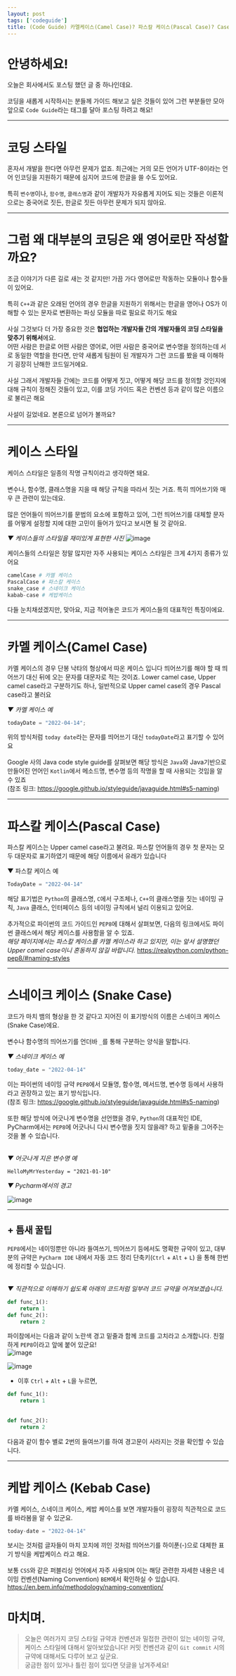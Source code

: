 ```yaml
---
layout: post
tags: ['codeguide']
title: (Code Guide) 카멜케이스(Camel Case)? 파스칼 케이스(Pascal Case)? Case Style에 대해 알아보자
---
```


# 안녕하세요!

오늘은 회사에서도 포스팅 했던 글 중 하나인데요.
<br><br>
코딩을 새롭게 시작하시는 분들께 가이드 해보고 싶은 것들이 있어 그런 부분들만 모아 앞으로 `Code Guide`라는 태그를 달아 포스팅 하려고 해요!
<br>

<hr>

# 코딩 스타일

혼자서 개발을 한다면 아무런 문제가 없죠. 최근에는 거의 모든 언어가 UTF-8이라는 언어 인코딩을 지원하기 때문에 심지어 코드에 한글을 쓸 수도 있어요.
<br><br>
특히 `변수명`이나, `함수명`, `클래스명`과 같이 개발자가 자유롭게 지어도 되는 것들은 이론적으로는 중국어로 짓든, 한글로 짓든 아무런 문제가 되지 않아요.

<hr>

# 그럼 왜 대부분의 코딩은 왜 영어로만 작성할까요?

조금 이야기가 다른 길로 새는 것 같지만! 가끔 가다 영어로만 작동하는 모듈이나 함수들이 있어요.
<br><br>
특히 `C++`과 같은 오래된 언어의 경우 한글을 지원하기 위해서는 한글을 영어나 OS가 이해할 수 있는 문자로 변환하는 파싱 모듈을 따로 필요로 하기도 해요
<br><br>
사실 그것보다 더 가장 중요한 것은 **협업하는 개발자들 간의 개발자들의 코딩 스타일을 맞추기 위해서**에요.
<br>
어떤 사람은 한글로 어떤 사람은 영어로, 어떤 사람은 중국어로 변수명을 정의하는데 서로 동일한 역할을 한다면, 만약 새롭게 팀원이 된 개발자가 그런 코드를 봤을 때 이해하기 굉장히 난해한 코드일거에요. 
<br><br>
사실 그래서 개발자들 간에는 코드를 어떻게 짓고, 어떻게 해당 코드를 정의할 것인지에 대해 규칙이 정해진 것들이 있고, 이를 코딩 가이드 혹은 컨벤션 등과 같이 많은 이름으로 불리곤 해요
<br><br>
사설이 길었네요. 본론으로 넘어가 볼까요?

<hr>

# 케이스 스타일

케이스 스타일은 일종의 작명 규칙이라고 생각하면 돼요.
<br><br>
변수나, 함수명, 클래스명을 지을 때 해당 규칙을 따라서 짓는 거죠. 특히 띄어쓰기와 매우 큰 관련이 있는데요. 
<br><br>
많은 언어들이 띄어쓰기를 문법의 요소에 포함하고 있어, 그런 띄어쓰기를 대체할 문자를 어떻게 설정할 지에 대한 고민이 들어가 있다고 보시면 될 것 같아요. 

_▼ 케이스들의 스타일을 재미있게 표현한 사진_
![image](https://user-images.githubusercontent.com/59782504/163414665-0c9bf7d7-8e04-4fb3-bdf9-400db3c5959a.png)

케이스들의 스타일은 정말 많지만 자주 사용되는 케이스 스타일은 크게 4가지 종류가 있어요

```python
camelCase # 카멜 케이스
PascalCase # 파스칼 케이스
snake_case # 스네이크 케이스
kabab-case # 케밥케이스
```

다들 눈치채셨겠지만, 맞아요, 지금 적어놓은 코드가 케이스들의 대표적인 특징이에요.

<hr>

# 카멜 케이스(Camel Case)

카멜 케이스의 경우 단봉 낙타의 형상에서 따온 케이스 입니다 띄어쓰기를 해야 할 때 띄어쓰기 대신 뒤에 오는 문자를 대문자로 적는 것이죠. Lower camel case, Upper camel case라고 구분하기도 하나, 일반적으로 Upper camel case의 경우 Pascal case라고 불러요

_▼ 카멜 케이스 예_
```python
todayDate = "2022-04-14";
```

위의 방식처럼 `today date`라는 문자를 띄어쓰기 대신 `todayDate`라고 표기할 수 있어요
<br><br>
Google 사의 Java code style guide를 살펴보면 해당 방식은 `Java`와 Java기반으로 만들어진 언어인 `Kotlin`에서 메소드명, 변수명 등의 작명을 할 때 사용되는 것임을 알 수 있죠
<br>
(참조 링크: https://google.github.io/styleguide/javaguide.html#s5-naming)

<hr>

# 파스칼 케이스(Pascal Case)
 
파스칼 케이스는 Upper camel case라고 불려요. 파스칼 언어들의 경우 첫 문자는 모두 대문자로 표기하였기 때문에 해당 이름에서 유래가 있습니다 

▼ 파스칼 케이스 예
```python
TodayDate = "2022-04-14"
```

해당 표기법은 `Python`의 클래스명, `C`에서 구조체나, `C++`의 클래스명을 짓는 네이밍 규칙, `Java` 클래스, 인터페이스 등의 네이밍 규칙에서 널리 이용되고 있어요.
<br><br> 
추가적으로 파이썬의 코드 가이드인 `PEP8`에 대해서 살펴보면, 다음의 링크에서도 파이썬 클래스에서 해당 케이스를 사용함을 알 수 있죠. 
<br>
_해당 페이지에서는 파스칼 케이스를 카멜 케이스라 하고 있지만, 이는 앞서 설명했던 Upper camel case이니 혼동하지 않길 바랍니다._
https://realpython.com/python-pep8/#naming-styles

<hr>

# 스네이크 케이스 (Snake Case)

코드가 마치 뱀의 형상을 한 것 같다고 지어진 이 표기방식의 이름은 스네이크 케이스(Snake Case)에요. 
<br><br>
변수나 함수명의 띄어쓰기를 언더바 `_`를 통해 구분하는 양식을 말합니다. 
 
_▼ 스네이크 케이스 예_
 ```python
 today_date = "2022-04-14"
 ```

이는 파이썬의 네이밍 규약 `PEP8`에서 모듈명, 함수명, 메서드명, 변수명 등에서 사용하라고 권장하고 있는 표기 방식입니다.
<br>
(참조 링크: https://google.github.io/styleguide/javaguide.html#s5-naming)
<br><br>
또한 해당 방식에 어긋나게 변수명을 선언했을 경우, `Python`의 대표적인 IDE, PyCharm에서는 `PEP8`에 어긋나니 다시 변수명을 짓지 않을래? 하고 밑줄을 그어주는 것을 볼 수 있습니다.
 <br><br>

_▼ 어긋나게 지은 변수명 예_
```
HelloMyMrYesterday = "2021-01-10"
```

_▼ Pycharm에서의 경고_

![image](https://user-images.githubusercontent.com/59782504/163415564-6536513c-0a1b-46c3-a0e9-b38f73cf139d.png)

<hr>

## + 틈새 꿀팁

`PEP8`에서는 네이밍뿐만 아니라 들여쓰기, 띄어쓰기 등에서도 명확한 규약이 있고, 대부분의 규약은 `PyCharm IDE` 내에서 자동 코드 정리 단축키(`Ctrl` + `Alt` + `L`) 을 통해 한번에 정리할 수 있습니다. 
<br><br>

_▼ 직관적으로 이해하기 쉽도록 아래의 코드처럼 일부러 코드 규약을 어겨보겠습니다._

```python
def func_1():
    return 1
def func_2():
    return 2
```
 
파이참에서는 다음과 같이 노란색 경고 밑줄과 함께 코드를 고치라고 소개합니다. 친절하게 `PEP8`이라고 앞에 붙어 있군요!
<br>
![image](https://user-images.githubusercontent.com/59782504/163415681-d8fe6dd6-0179-4936-ade5-9f0c3fb87688.png)

![image](https://user-images.githubusercontent.com/59782504/163415693-44ad9ad7-f00a-41d3-9400-33d10c566459.png)

- 이후 `Ctrl` + `Alt` + `L`을 누르면,
 
```python
def func_1():
    return 1
    
    
def func_2():
    return 2
```
다음과 같이 함수 별로 2번의 들여쓰기를 하여 경고문이 사라지는 것을 확인할 수 있습니다. 
 
<hr>

# 케밥 케이스 (Kebab Case)

카멜 케이스, 스네이크 케이스, 케밥 케이스를 보면 개발자들이 굉장히 직관적으로 코드를 바라봄을 알 수 있군요.
```python
today-date = "2022-04-14"
```
보시는 것처럼 글자들이 마치 꼬치에 끼인 것처럼 띄어쓰기를 하이푼(-)으로 대체한 표기 방식을 케밥케이스 라고 해요.
<br><br> 
보통 `CSS`와 같은 퍼블리싱 언어에서 자주 사용되며 이는 해당 관련한 자세한 내용은 네이밍 컨벤션(Naming Convention) `BEM`에서 확인하실 수 있습니다.
https://en.bem.info/methodology/naming-convention/

# 마치며.
> 오늘은 여러가지 코딩 스타일 규약과 컨벤션과 밀접한 관련이 있는 네이밍 규약, 케이스 스타일에 대해서 알아보았습니다!
> 커밋 컨벤션과 같이 `Git commit` 시의 규약에 대해서도 다루어 보고 싶군요.  
> 궁금한 점이 있거나 틀린 점이 있다면 덧글을 남겨주세요!

